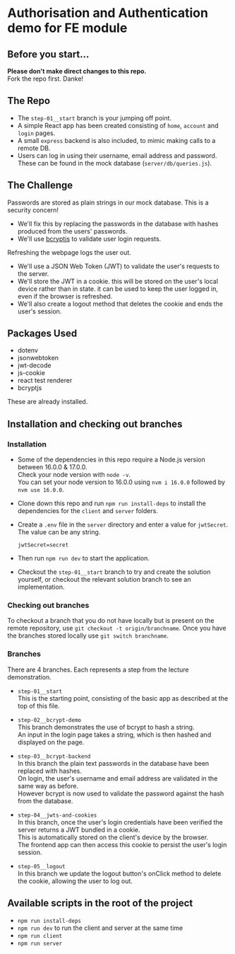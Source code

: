 # Authorisation and Authentication demo for FE module

## Before you start...

**Please don't make direct changes to this repo.**  
Fork the repo first. Danke!

## The Repo

- The `step-01__start` branch is your jumping off point.  
- A simple React app has been created consisting of `home`, `account` and `login` pages.
- A small `express` backend is also included, to mimic making calls to a remote DB.
- Users can log in using their username, email address and password.
  These can be found in the mock database (`server/db/queries.js`).


## The Challenge

Passwords are stored as plain strings in our mock database. This is a security concern!  
- We'll fix this by replacing the passwords in the database with hashes produced from the users' passwords.  
- We'll use [bcryptjs](https://www.npmjs.com/package/bcryptjs) to validate user login requests.


Refreshing the webpage logs the user out.
- We'll use a JSON Web Token (JWT) to validate the user's requests to the server. 
- We'll store the JWT in a cookie. this will be stored on the user's local device rather than in state. it can be used to keep the user logged in, even if the browser is refreshed.
- We'll also create a logout method that deletes the cookie and ends the user's session.

## Packages Used

- dotenv
- jsonwebtoken
- jwt-decode
- js-cookie
- react test renderer
- bcryptjs

These are already installed.

## Installation and checking out branches

### Installation

- Some of the dependencies in this repo require a Node.js version between 16.0.0 & 17.0.0.  
  Check your node version with `node -v`.  
  You can set your node version to 16.0.0 using `nvm i 16.0.0` followed by `nvm use 16.0.0`.

- Clone down this repo and run `npm run install-deps` to install the dependencies for the `client` and `server` folders.

- Create a `.env` file in the `server` directory and enter a value for `jwtSecret`. The value can be any string.
  ```
  jwtSecret=secret
  ```

- Then run `npm run dev` to start the application. 

- Checkout the `step-01__start` branch to try and create the solution yourself, or checkout the relevant solution branch to see an implementation.

### Checking out branches

To checkout a branch that you do not have locally but is present on the remote repository, use `git checkout -t origin/branchname`. Once you have the branches stored locally use `git switch branchname`.

### Branches

There are 4 branches. Each represents a step from the lecture demonstration.

- `step-01__start`  
  This is the starting point, consisting of the basic app as described at the top of this file.

- `step-02__bcrypt-demo`  
  This branch demonstrates the use of bcrypt to hash a string.  
  An input in the login page takes a string, which is then hashed and displayed on the page.

- `step-03__bcrypt-backend`  
  In this branch the plain text passwords in the database have been replaced with hashes.  
  On login, the user's username and email address are validated in the same way as before.  
  However bcrypt is now used to validate the password against the hash from the database.

- `step-04__jwts-and-cookies`  
  In this branch, once the user's login credentials have been verified the server returns a JWT bundled in a cookie.  
  This is automatically stored on the client's device by the browser.  
  The frontend app can then access this cookie to persist the user's login session.

- `step-05__logout`  
  In this branch we update the logout button's onClick method to delete the cookie, allowing the user to log out.


## Available scripts in the root of the project

- `npm run install-deps`
- `npm run dev` to run the client and server at the same time
- `npm run client`
- `npm run server`
